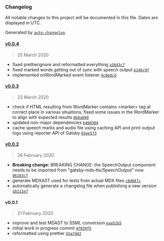 ### Changelog

All notable changes to this project will be documented in this file. Dates are displayed in UTC.

Generated by [`auto-changelog`](https://github.com/CookPete/auto-changelog).

#### [v0.0.4](https://github.com/flogy/gatsby-mdx-tts/compare/v0.0.3...v0.0.4)

> 25 March 2020

- fixed prettierignore and reformatted everything [`a1643c7`](https://github.com/flogy/gatsby-mdx-tts/commit/a1643c7b73a87350a5a8842aff6362b5b55acfed)
- fixed marked words getting out of sync with speech output [`b146c9f`](https://github.com/flogy/gatsby-mdx-tts/commit/b146c9fcd900a15587f5c1f89a05737dc8cb83db)
- implemented onWordMarked event listener [`9c0e8cd`](https://github.com/flogy/gatsby-mdx-tts/commit/9c0e8cd326ae12c0c22d8a2e88c1236fe49d20a6)

#### [v0.0.3](https://github.com/flogy/gatsby-mdx-tts/compare/v0.0.2...v0.0.3)

> 23 March 2020

- check if HTML resulting from WordMarker contains &lt;marker&gt; tag at correct place in various situations, fixed some issues in the WordMarker to align with expected results [`8b8a899`](https://github.com/flogy/gatsby-mdx-tts/commit/8b8a8994e569bd515dc91818496e204454237c41)
- updated non-major dependencies [`b468304`](https://github.com/flogy/gatsby-mdx-tts/commit/b4683044a714f028489593bedcd9d017e172bcb6)
- cache speech marks and audio file using caching API and print output logs using reporter API of Gatsby [`b5ee573`](https://github.com/flogy/gatsby-mdx-tts/commit/b5ee573d37db2b00a330715d417da66b9085b091)

#### [v0.0.2](https://github.com/flogy/gatsby-mdx-tts/compare/v0.0.1...v0.0.2)

> 26 February 2020

- **Breaking change:** BREAKING CHANGE: the SpeechOutput component needs to be imported from "gatsby-mdx-tts/SpeechOutput" now [`06103cf`](https://github.com/flogy/gatsby-mdx-tts/commit/06103cf010aa129e0df51a187ffe2fefc010e9f6)
- generate MDXAST used for tests from actual MDX files [`c8d047c`](https://github.com/flogy/gatsby-mdx-tts/commit/c8d047c420afeeb9aabbd713b0417132dac3deef)
- automatically generate a changelog file when publishing a new version [`1b211e7`](https://github.com/flogy/gatsby-mdx-tts/commit/1b211e763cfadad7eb26e521b7e9434a8761472d)

#### v0.0.1

> 21 February 2020

- improve and test MDAST to SSML conversion [`eaa52b5`](https://github.com/flogy/gatsby-mdx-tts/commit/eaa52b56b21030c903e33bdca3c49548b88818c3)
- initial work in progress commit [`4f039f5`](https://github.com/flogy/gatsby-mdx-tts/commit/4f039f578ca039a240f526624fb6921b994ef703)
- reformatted using prettier [`45a7d42`](https://github.com/flogy/gatsby-mdx-tts/commit/45a7d42dcad0dc1e23b3dba115678ef9ac513b3d)
